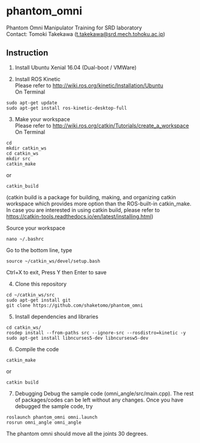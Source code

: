 # phantom_omni
Phantom Omni Manipulator Training for SRD laboratory  
Contact: Tomoki Takekawa (t.takekawa@srd.mech.tohoku.ac.jp)  

## Instruction

1. Install Ubuntu Xenial 16.04 (Dual-boot / VMWare)

2. Install ROS Kinetic  
Please refer to http://wiki.ros.org/kinetic/Installation/Ubuntu  
On Terminal
```
sudo apt-get update  
sudo apt-get install ros-kinetic-desktop-full
```

3. Make your workspace  
Please refer to http://wiki.ros.org/catkin/Tutorials/create_a_workspace
On Terminal
```
cd
mkdir catkin_ws  
cd catkin_ws  
mkdir src  
catkin_make  
```
or  
```
catkin_build  
```
(catkin build is a package for building, making, and organizing catkin workspace which provides more option than the ROS-built-in catkin_make. In case you are interested in using catkin build, please refer to https://catkin-tools.readthedocs.io/en/latest/installing.html)  

Source your workspace  
```
nano ~/.bashrc  
```
Go to the bottom line, type  
```
source ~/catkin_ws/devel/setup.bash  
```
Ctrl+X to exit, Press Y then Enter to save

4. Clone this repository  
```
cd ~/catkin_ws/src  
sudo apt-get install git  
git clone https://github.com/shaketomo/phantom_omni
```

5. Install dependencies and libraries  
```
cd catkin_ws/  
rosdep install --from-paths src --ignore-src --rosdistro=kinetic -y  
sudo apt-get install libncurses5-dev libncursesw5-dev
```

6. Compile the code  
```
catkin_make
```
or
```
catkin build
```

7. Debugging
Debug the sample code (omni_angle/src/main.cpp). The rest of packages/codes can be left without any changes.
Once you have debugged the sample code, try
```
roslaunch phantom_omni omni.launch  
rosrun omni_angle omni_angle  
```

The phantom omni should move all the joints 30 degrees.
